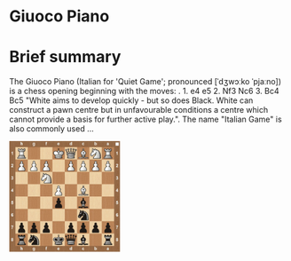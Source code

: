 
Giuoco Piano
============

# Brief summary


The Giuoco Piano (Italian for 'Quiet Game'; pronounced [ˈdʒwɔːko ˈpjaːno]) is a chess opening beginning with the moves: . 1. e4 e5 2. Nf3 Nc6 3. Bc4 Bc5 "White aims to develop quickly - but so does Black. White can construct a pawn centre but in unfavourable conditions a centre which cannot provide a basis for further active play.". The name "Italian Game" is also commonly used ...

<img src="../img/Giuoco Piano.jpg" width="200"/>